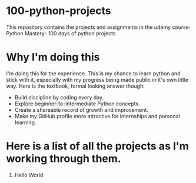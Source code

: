 # 100-python-projects
This repository contains the projects and assignments in the udemy course: Python Mastery- 100 days of python projects

# Why I'm doing this
I'm doing this for the experience. This is my chance to learn python and stick with it, especially with my progress being made public in it's own little way.
Here is the textbook, formal looking answer though:
- Build discipline by coding every day.
- Explore beginner-to-intermediate Python concepts.
- Create a shareable record of growth and improvement.
- Make my GitHub profile more attractive for internships and personal learning.


# Here is a list of all the projects as I'm working through them.
1. Hello World
